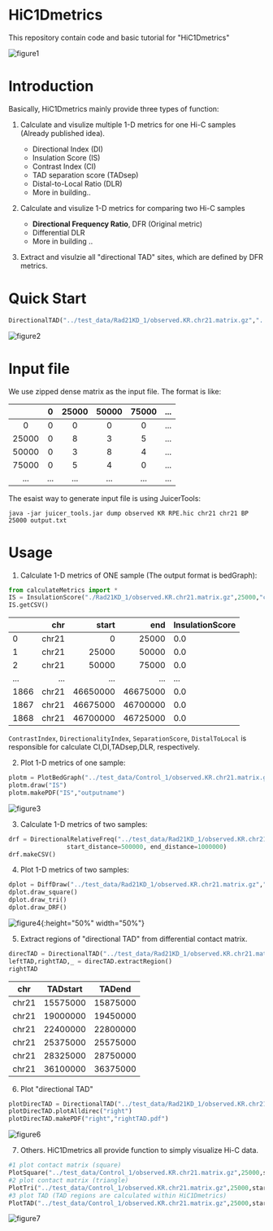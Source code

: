 # HiC1Dmetrics
This repository contain code and basic tutorial for "HiC1Dmetrics"

![figure1](https://github.com/wangjk321/HiC1Dmetrics/blob/master/IMG/Figure1.png)

# Introduction

Basically, HiC1Dmetrics mainly provide three types of function:

1. Calculate and visulize multiple 1-D metrics for one Hi-C samples (Already published idea).
    - Directional Index (DI)
    - Insulation Score (IS)
    - Contrast Index (CI)
    - TAD separation score (TADsep)
    - Distal-to-Local Ratio (DLR)
    - More in building..

2. Calculate and visulize 1-D metrics for comparing two Hi-C samples 
    - **Directional Frequency Ratio**, DFR (Original metric)
    - Differential DLR
    - More in building ..

3. Extract and visulzie all "directional TAD" sites, which are defined by DFR metrics.

# Quick Start

```python
DirectionalTAD("../test_data/Rad21KD_1/observed.KR.chr21.matrix.gz","../test_data/Control_1/observed.KR.chr21.matrix.gz",25000,chr="chr21").plotAlldirec("right")
```

![figure2](https://github.com/wangjk321/HiC1Dmetrics/blob/master/IMG/Figure2.png)

# Input file

We use zipped dense matrix as the input file. The format is like:

|       |  0   | 25000 | 50000 | 75000 | ...  |
| :---: | :--: | :---: | :---: | :---: | ---- |
|   0   |  0   |   0   |   0   |   0   | ...  |
| 25000 |  0   |   8   |   3   |   5   | ...  |
| 50000 |  0   |   3   |   8   |   4   | ...  |
| 75000 |  0   |   5   |   4   |   0   | ...  |
|  ...  | ...  |  ...  |  ...  |  ...  | ...  |

The esaist way to generate input file is using JuicerTools:

```shell
java -jar juicer_tools.jar dump observed KR RPE.hic chr21 chr21 BP 25000 output.txt
```



# Usage
1. Calculate 1-D metrics of ONE sample  (The output format is bedGraph): 

```python
from calculateMetrics import *
IS = InsulationScore("./Rad21KD_1/observed.KR.chr21.matrix.gz",25000,"chr21",out_name="InsulationScore",square_size=150000)
IS.getCSV()
```

|      |   chr |    start |      end | InsulationScore |
| :--- | ----: | -------: | -------: | --------------- |
| 0    | chr21 |        0 |    25000 | 0.0             |
| 1    | chr21 |    25000 |    50000 | 0.0             |
| 2    | chr21 |    50000 |    75000 | 0.0             |
| ...  |   ... |      ... |      ... | ...             |
| 1866 | chr21 | 46650000 | 46675000 | 0.0             |
| 1867 | chr21 | 46675000 | 46700000 | 0.0             |
| 1868 | chr21 | 46700000 | 46725000 | 0.0             |

`ContrastIndex`, `DirectionalityIndex`, `SeparationScore`, `DistalToLocal` is responsible for calculate CI,DI,TADsep,DLR, respectively.



2. Plot 1-D metrics of one sample:

```python
plotm = PlotBedGraph("../test_data/Control_1/observed.KR.chr21.matrix.gz",25000,startSite=1100*25000,endSite=1300*25000,title="One sample",chr="chr21",clmin=0,clmax=50,other_parameter=0)
plotm.draw("IS")
plotm.makePDF("IS","outputname")
```

![figure3](https://github.com/wangjk321/HiC1Dmetrics/blob/master/IMG/Figure3.png)

3. Calculate 1-D metrics of two samples:

```python
drf = DirectionalRelativeFreq("../test_data/Rad21KD_1/observed.KR.chr21.matrix.gz","../test_data/Control_1/observed.KR.chr21.matrix.gz",25000,"chr21",out_name="DRF",
                start_distance=500000, end_distance=1000000)
drf.makeCSV()
```

4. Plot 1-D metrics of two samples:

```python
dplot = DiffDraw("../test_data/Rad21KD_1/observed.KR.chr21.matrix.gz","../test_data/Control_1/observed.KR.chr21.matrix.gz",25000,startSite=1100*25000,endSite=1300*25000, clmin=-3,clmax=3,title="Comparison of two samples",chr="chr21",startDRF=500000,sizeDRF=1000000)
dplot.draw_square()
dplot.draw_tri()
dplot.draw_DRF()
```

![figure4](https://github.com/wangjk321/HiC1Dmetrics/blob/master/IMG/Figure4.png){:height="50%" width="50%"}

5. Extract regions of "directional TAD" from differential contact matrix.

```python
direcTAD = DirectionalTAD("../test_data/Rad21KD_1/observed.KR.chr21.matrix.gz","../test_data/Control_1/observed.KR.chr21.matrix.gz",25000,chr="chr21",startDRF=500000,sizeDRF=1000000,sizeIS=150000)
leftTAD,rightTAD,_ = direcTAD.extractRegion()
rightTAD
```

|  chr  | TADstart |  TADend  |
| :---: | :------: | :------: |
| chr21 | 15575000 | 15875000 |
| chr21 | 19000000 | 19450000 |
| chr21 | 22400000 | 22800000 |
| chr21 | 25375000 | 25575000 |
| chr21 | 28325000 | 28750000 |
| chr21 | 36100000 | 36375000 |

6. Plot "directional TAD"

``` python
plotDirecTAD = DirectionalTAD("../test_data/Rad21KD_1/observed.KR.chr21.matrix.gz","../test_data/Control_1/observed.KR.chr21.matrix.gz",25000,chr="chr21",clmin=-2,clmax=2,title="Directional TAD on chr21",startDRF=500000,sizeDRF=1000000,sizeIS=150000)
plotDirecTAD.plotAlldirec("right")
plotDirecTAD.makePDF("right","rightTAD.pdf")
```

![figure6](https://github.com/wangjk321/HiC1Dmetrics/blob/master/IMG/Figure6.png)

7. Others. HiC1Dmetrics all provide function to simply visualize Hi-C data.

```python
#1 plot contact matrix (square)
PlotSquare("../test_data/Control_1/observed.KR.chr21.matrix.gz",25000,startSite=1100*25000,endSite=1300*25000,title="Square matrix",chr="chr21",clmin=0,clmax=50).draw()
#2 plot contact matrix (triangle)
PlotTri("../test_data/Control_1/observed.KR.chr21.matrix.gz",25000,startSite=1100*25000,endSite=1300*25000,title="Tri matrix",chr="chr21",clmin=0,clmax=50).draw()
#3 plot TAD (TAD regions are calculated within HiC1Dmetrics)
PlotTAD("../test_data/Control_1/observed.KR.chr21.matrix.gz",25000,startSite=1100*25000,endSite=1300*25000,title="Plot TAD",chr="chr21",clmin=0,clmax=50).drawTAD()
```

![figure7](https://github.com/wangjk321/HiC1Dmetrics/blob/master/IMG/Figure7.png)

